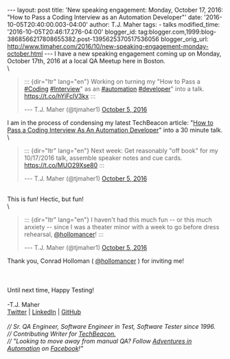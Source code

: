 \-\-- layout: post title: \'New speaking engagement: Monday, October 17,
2016: \"How to Pass a Coding Interview as an Automation Developer\"\'
date: \'2016-10-05T20:40:00.003-04:00\' author: T.J. Maher tags: - talks
modified\_time: \'2016-10-05T20:46:17.276-04:00\' blogger\_id:
tag:blogger.com,1999:blog-3868566217808655382.post-1395625370517536056
blogger\_orig\_url:
http://www.tjmaher.com/2016/10/new-speaking-engagement-monday-october.html
\-\-- I have a new speaking engagement coming up on Monday, October
17th, 2016 at a local QA Meetup here in Boston.\
\

> ::: {dir="ltr" lang="en"}
> Working on turning my \"How to Pass a
> [\#Coding](https://twitter.com/hashtag/Coding?src=hash)
> [\#Interview](https://twitter.com/hashtag/Interview?src=hash)\" as an
> [\#automation](https://twitter.com/hashtag/automation?src=hash)
> [\#developer](https://twitter.com/hashtag/developer?src=hash)\" into a
> talk. <https://t.co/hYiFclV3kx>
> :::
>
> --- T.J. Maher (\@tjmaher1) [October 5,
> 2016](https://twitter.com/tjmaher1/status/783638600634302464)

I am in the process of condensing my latest TechBeacon article: \"[How
to Pass a Coding Interview As An Automation
Developer](http://techbeacon.com/how-pass-coding-interview-automation-developer)\"
into a 30 minute talk.\
\

> ::: {dir="ltr" lang="en"}
> Next week: Get reasonably \"off book\" for my 10/17/2016 talk,
> assemble speaker notes and cue cards. <https://t.co/MUO29Xse80>
> :::
>
> --- T.J. Maher (\@tjmaher1) [October 5,
> 2016](https://twitter.com/tjmaher1/status/783641044604817409)

\
This is fun! Hectic, but fun!\
\

> ::: {dir="ltr" lang="en"}
> I haven\'t had this much fun \-- or this much anxiety \-- since I was
> a theater minor with a week to go before dress rehearsal,
> [\@hollomancer](https://twitter.com/hollomancer)!
> :::
>
> --- T.J. Maher (\@tjmaher1) [October 5,
> 2016](https://twitter.com/tjmaher1/status/783643638962262016)

Thank you, Conrad Holloman
( [\@hollomancer](https://twitter.com/hollomancer) ) for inviting me!\
\
\
\
Until next time, Happy Testing!\
\
-T.J. Maher\
[Twitter](https://twitter.com/tjmaher1) \| [LinkedIn](https://www.linkedin.com/in/tjmaher1) \| [GitHub](https://github.com/tjmaher)\
\
*// Sr. QA Engineer, Software Engineer in Test, Software Tester since
1996.\
// Contributing Writer
for [TechBeacon.](http://techbeacon.com/contributors/thomas-maher)\
// \"Looking to move away from manual QA? Follow [Adventures in
Automation](http://www.tjmaher.com/) on
[Facebook](https://www.facebook.com/AdventuresInAutomation/)!\"*
